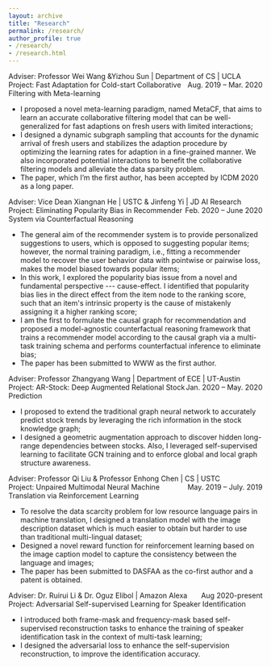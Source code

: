 ```yaml
---
layout: archive
title: "Research"
permalink: /research/
author_profile: true
- /research/
- /research.html
---
```


Adviser: Professor Wei Wang &Yizhou Sun | Department of CS | UCLA       <span style="float:right;">Aug. 2019 – Mar. 2020</span>  
Project: Fast Adaptation for Cold-start Collaborative Filtering with Meta-learning
* I proposed a novel meta-learning paradigm, named MetaCF, that aims to learn an accurate collaborative filtering model that can be well-generalized for fast adaptions on fresh users with limited interactions;
* I designed a dynamic subgraph sampling that accounts for the dynamic arrival of fresh users and stabilizes the adaption procedure by optimizing the learning rates for adaption in a fine-grained manner. We also incorporated potential interactions to benefit the collaborative filtering models and alleviate the data sparsity problem.
* The paper, which I’m the first author, has been accepted by ICDM 2020 as a long paper.


Adviser: Vice Dean Xiangnan He | USTC & Jinfeng Yi | JD AI Research       <span style="float:right;">Feb. 2020 – June 2020</span>  
Project: Eliminating Popularity Bias in Recommender System via Counterfactual Reasoning
* The general aim of the recommender system is to provide personalized suggestions to users, which is opposed to suggesting popular items; however, the normal training paradigm, i.e., fitting a recommender model to recover the user behavior data with pointwise or pairwise loss, makes the model biased towards popular items;
* In this work, I explored the popularity bias issue from a novel and fundamental perspective --- cause-effect. I identified that popularity bias lies in the direct effect from the item node to the ranking score, such that an item's intrinsic property is the cause of mistakenly assigning it a higher ranking score;
* I am the first to formulate the causal graph for recommendation and proposed a model-agnostic counterfactual reasoning framework that trains a recommender model according to the causal graph via a multi-task training schema and performs counterfactual inference to eliminate bias;
* The paper has been submitted to WWW as the first author. 


Adviser: Professor Zhangyang Wang | Department of ECE | UT-Austin        <span style="float:right;">Jan. 2020 – May. 2020</span>  
Project: AR-Stock: Deep Augmented Relational Stock Prediction
* I proposed to extend the traditional graph neural network to accurately predict stock trends by leveraging the rich information in the stock knowledge graph;
* I designed a geometric augmentation approach to discover hidden long-range dependencies between stocks. Also, I leveraged self-supervised learning to facilitate GCN training and to enforce global and local graph structure awareness. 


Adviser: Professor Qi Liu & Professor Enhong Chen | CS | USTC            <span style="float:right;">May. 2019 – July. 2019</span>  
Project: Unpaired Multimodal Neural Machine Translation via Reinforcement Learning	
* To resolve the data scarcity problem for low resource language pairs in machine translation, I designed a translation model with the image description dataset which is much easier to obtain but harder to use than traditional multi-lingual dataset;
* Designed a novel reward function for reinforcement learning based on the image caption model to capture the consistency between the language and images;
* The paper has been submitted to DASFAA as the co-first author and a patent is obtained.


Adviser: Dr. Ruirui Li & Dr. Oguz Elibol | Amazon Alexa           <span style="float:right;">Aug 2020-present</span>  
Project: Adversarial Self-supervised Learning for Speaker Identification
* I introduced both frame-mask and frequency-mask based self-supervised reconstruction tasks to enhance the training of speaker identification task in the context of multi-task learning;
* I designed the adversarial loss to enhance the self-supervision reconstruction, to improve the identification accuracy.
